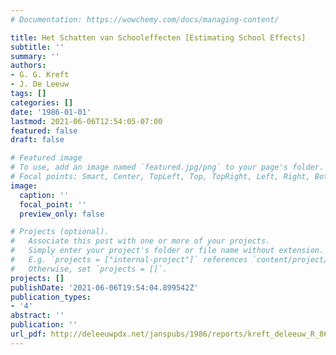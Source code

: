 ```yaml
---
# Documentation: https://wowchemy.com/docs/managing-content/

title: Het Schatten van Schooleffecten [Estimating School Effects]
subtitle: ''
summary: ''
authors:
- G. G. Kreft
- J. De Leeuw
tags: []
categories: []
date: '1986-01-01'
lastmod: 2021-06-06T12:54:05-07:00
featured: false
draft: false

# Featured image
# To use, add an image named `featured.jpg/png` to your page's folder.
# Focal points: Smart, Center, TopLeft, Top, TopRight, Left, Right, BottomLeft, Bottom, BottomRight.
image:
  caption: ''
  focal_point: ''
  preview_only: false

# Projects (optional).
#   Associate this post with one or more of your projects.
#   Simply enter your project's folder or file name without extension.
#   E.g. `projects = ["internal-project"]` references `content/project/deep-learning/index.md`.
#   Otherwise, set `projects = []`.
projects: []
publishDate: '2021-06-06T19:54:04.899542Z'
publication_types:
- '4'
abstract: ''
publication: ''
url_pdf: http://deleeuwpdx.net/janspubs/1986/reports/kreft_deleeuw_R_86b.pdf
---
```

